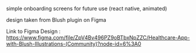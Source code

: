 simple onboarding screens for future use (react native, animated)

design taken from Blush plugin on Figma

Link to Figma Design : https://www.figma.com/file/ZpV4Bv496PZ9oBTbxNpZZC/Healthcare-App-with-Blush-Illustrations-(Community)?node-id=6%3A0
